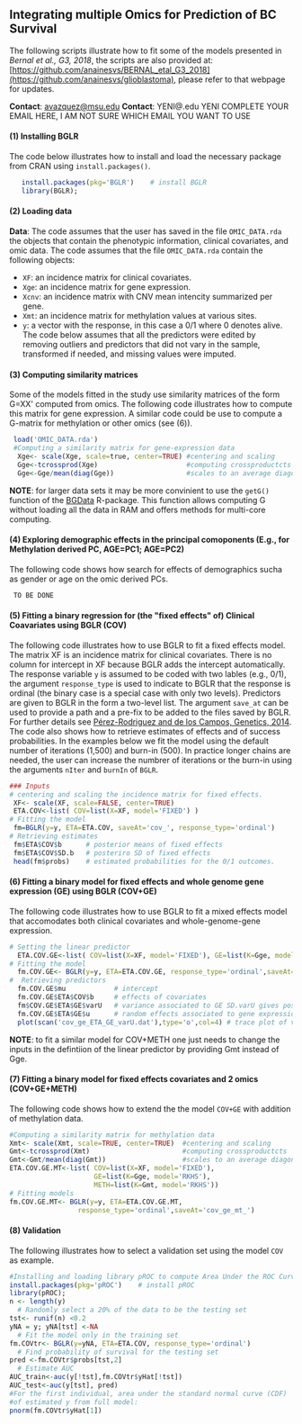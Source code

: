 ## Integrating multiple Omics for Prediction of BC Survival

The following scripts illustrate how to fit some of the models presented in *Bernal et al., G3, 2018*, the scripts are also provided at: [https://github.com/anainesvs/BERNAL_etal_G3_2018](https://github.com/anainesvs/glioblastoma), please refer to that webpage for updates.

**Contact**: avazquez@msu.edu
**Contact**: YENI@.edu   YENI COMPLETE YOUR EMAIL HERE, I AM NOT SURE WHICH EMAIL YOU WANT TO USE

#### (1) Installing BGLR
The code below illustrates how to install and load the necessary package from CRAN using `install.packages()`.
```R
   install.packages(pkg='BGLR')    # install BGLR
   library(BGLR); 
```  

#### (2) Loading data
**Data**: The code assumes that the user has saved in the file `OMIC_DATA.rda` 
the objects that contain the phenotypic information, clinical covariates, and omic data. 
The code assumes that the file `OMIC_DATA.rda` contain the following objects:
   * `XF`: an incidence matrix for clinical covariates.
   * `Xge`: an incidence matrix for gene expression. 
   * `Xcnv`: an incidence matrix with CNV mean intencity summarized per gene. 
   * `Xmt`: an incidence matrix for methylation values at various sites.
   * `y`: a vector with the response, in this case a 0/1 where 0 denotes alive.
The code below assumes that all the predictors were edited by removing outliers 
and predictors that did not vary in the sample, transformed if needed, and 
missing values were imputed.

#### (3) Computing similarity matrices
 Some of the models fitted in the study use similarity matrices of the form G=XX' 
 computed from omics. The following code illustrates how to compute this matrix for 
 gene expression. A similar code could be use to compute a G-matrix for methylation 
 or other omics (see (6)).
 
 ```R 
  load('OMIC_DATA.rda')
  #Computing a similarity matrix for gene-expression data
   Xge<- scale(Xge, scale=true, center=TRUE) #centering and scaling
   Gge<-tcrossprod(Xge)                      #computing crossproductcts
   Gge<-Gge/mean(diag(Gge))                  #scales to an average diagonal value of 1.
```
**NOTE**: for larger data sets it may be more convinient to use the `getG()` function of the [BGData](https://github.com/quantgen/BGData) R-package. This function allows computing G without loading all the data in RAM and offers methods for multi-core computing. 

#### (4)  Exploring demographic effects in the principal comoponents (E.g., for Methylation derived PC, AGE=PC1; AGE=PC2)
The following code shows how search for effects of demographics sucha as gender or age on the omic derived PCs.
```R
 TO BE DONE
```

#### (5)  Fitting a binary regression for (the "fixed effects" of) Clinical Coavariates using BGLR (COV)
The following code illustrates how to use BGLR to fit a fixed effects model. The matrix XF is an incidence matrix for clinical covariates. There is no column for intercept in XF because BGLR adds the intercept automatically. The response variable `y` is assumed to be coded with two lables (e.g., 0/1), the argument `response_type` is used to indicate to BGLR that the response is ordinal (the binary case is a special case with only two levels). Predictors are given to BGLR in the form a two-level list. The argument `save_at` can be used to provide a path and a pre-fix to be added to the files saved by BGLR. For further details see [Pérez-Rodriguez and de los Campos, Genetics, 2014](http://www.genetics.org/content/genetics/198/2/483.full.pdf). The code also shows how to retrieve estimates of effects and of success probabilities. In the examples below we fit the model using the default number of iterations (1,500) and burn-in (500). In practice longer chains are needed, the user can increase the numbrer of iterations or the burn-in using the arguments `nIter` and `burnIn` of `BGLR`.
```R
### Inputs
# centering and scaling the incidence matrix for fixed effects.
 XF<- scale(XF, scale=FALSE, center=TRUE) 
 ETA.COV<-list( COV=list(X=XF, model='FIXED') )
# Fitting the model
 fm=BGLR(y=y, ETA=ETA.COV, saveAt='cov_', response_type='ordinal')
# Retrieving estimates
 fm$ETA$COV$b      # posterior means of fixed effects
 fm$ETA$COV$SD.b   # posteriro SD of fixed effects
 head(fm$probs)    # estimated probabilities for the 0/1 outcomes.
```

#### (6)  Fitting a binary model for fixed effects and whole genome gene expression (GE) using BGLR (COV+GE)
The following code illustrates how to use BGLR to fit a mixed effects model that accomodates both clinical covariates and whole-genome-gene expression. 
```R
# Setting the linear predictor
  ETA.COV.GE<-list( COV=list(X=XF, model='FIXED'), GE=list(K=Gge, model='RKHS'))
# Fitting the model
  fm.COV.GE<- BGLR(y=y, ETA=ETA.COV.GE, response_type='ordinal',saveAt='cov_ge_')
#  Retrieving predictors
  fm.COV.GE$mu            # intercept
  fm.COV.GE$ETA$COV$b     # effects of covariates
  fm$COV.GE$ETA$GE$varU   # variance associated to GE SD.varU gives posterior SD
  fm.COV.GE$ETA$GE$u      # random effects associated to gene expression
  plot(scan('cov_ge_ETA_GE_varU.dat'),type='o',col=4) # trace plot of variance of GE.
```
**NOTE**: to fit a similar model for COV+METH one just needs to change the inputs in the defintiion of the linear predictor by providing Gmt instead of Gge.

#### (7)  Fitting a binary model for fixed effects covariates and 2 omics (COV+GE+METH)
The following code shows how to extend the the model `COV+GE` with addition of methylation data.
```R
#Computing a similarity matrix for methylation data
Xmt<- scale(Xmt, scale=TRUE, center=TRUE)  #centering and scaling
Gmt<-tcrossprod(Xmt)                       #computing crossproductcts
Gmt<-Gmt/mean(diag(Gmt))                   #scales to an average diagonal value of 1.
ETA.COV.GE.MT<-list( COV=list(X=XF, model='FIXED'),
                     GE=list(K=Gge, model='RKHS'),
                     METH=list(K=Gmt, model='RKHS'))
# Fitting models 
fm.COV.GE.MT<- BGLR(y=y, ETA=ETA.COV.GE.MT, 
                 response_type='ordinal',saveAt='cov_ge_mt_')
```

#### (8) Validation
The following illustrates how to select a validation set using the model `COV` as example.
```R
#Installing and loading library pROC to compute Area Under the ROC Curve.
install.packages(pkg='pROC')    # install pROC
library(pROC);
n <- length(y)
  # Randomly select a 20% of the data to be the testing set 
tst<- runif(n) <0.2
yNA = y; yNA[tst] <-NA
  # Fit the model only in the training set
fm.COVtr<- BGLR(y=yNA, ETA=ETA.COV, response_type='ordinal')
  # Find probability of survival for the testing set
pred <-fm.COVtr$probs[tst,2]
  # Estimate AUC
AUC_train<-auc(y[!tst],fm.COVtr$yHat[!tst])
AUC_test<-auc(y[tst], pred)
#For the first individual, area under the standard normal curve (CDF) 
#of estimated y from full model:
pnorm(fm.COVtr$yHat[1])
```

